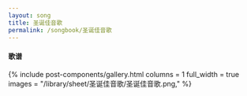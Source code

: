 ```yaml
---
layout: song
title: 圣诞佳音歌
permalink: /songbook/圣诞佳音歌
---
```


#### 歌谱

{% include post-components/gallery.html
    columns = 1
    full_width = true
    images = "/library/sheet/圣诞佳音歌/圣诞佳音歌.png,"
%}
